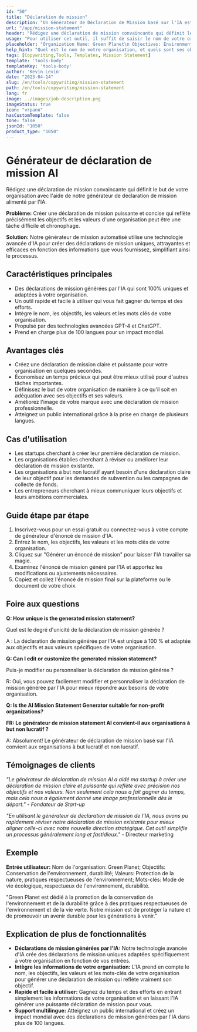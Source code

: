 ```yaml
---
id: "50"
title: "Déclaration de mission"
description: "Un Générateur de Déclaration de Mission basé sur l'IA est un outil qui utilise l'intelligence artificielle pour créer des déclarations de mission concises et puissantes pour votre organisation ou votre entreprise. En fournissant quelques mots-clés et objectifs, le générateur générera automatiquement une déclaration de mission qui correspond aux objectifs et aux valeurs de votre organisation."
url: "/app/mission-statement"
header: "Rédigez une déclaration de mission convaincante qui définit le but de votre organisation."
usage: "Pour utiliser cet outil, il suffit de saisir le nom de votre organisation, les mots clés, les objectifs et les valeurs. Ce modèle d'IA générera ensuite une déclaration de mission claire, unique et engageante en fonction de vos entrées."
placeholder: "Organization Name: Green Planet\n Objectives: Environmental conservation, sustainability \nValues: Protecting nature, eco-friendly practices\nKeywords: Green living, eco-friendly, sustainability"
help_hint: "Quel est le nom de votre organisation, et quels sont ses objectifs et ses valeurs? Fournissez quelques mots clés liés aux objectifs de votre organisation, puis notre plateforme générera une déclaration de mission basée sur votre saisie."
tags: [Copywriting,Tools, Templates, Mission Statement]
template: 'tools-body'
templateKey: 'tools-body'
author: 'Kevin Levin'
date: "2023-04-14"
slug: /en/tools/copywriting/mission-statement
path: /en/tools/copywriting/mission-statement
lang: fr
image: ../images/job-description.png
imageStatus: true
icon: "vrpano"
hasCustomTemplate: false
tone: false
jsonId: "1050"
product_type: "1050"
---
```

# Générateur de déclaration de mission AI

Rédigez une déclaration de mission convaincante qui définit le but de votre organisation avec l'aide de notre générateur de déclaration de mission alimenté par l'IA.

**Problème:** Créer une déclaration de mission puissante et concise qui reflète précisément les objectifs et les valeurs d'une organisation peut être une tâche difficile et chronophage.

**Solution:** Notre générateur de mission automatisé utilise une technologie avancée d'IA pour créer des déclarations de mission uniques, attrayantes et efficaces en fonction des informations que vous fournissez, simplifiant ainsi le processus.

## Caractéristiques principales

- Des déclarations de mission générées par l'IA qui sont 100% uniques et adaptées à votre organisation.
- Un outil rapide et facile à utiliser qui vous fait gagner du temps et des efforts.
- Intègre le nom, les objectifs, les valeurs et les mots clés de votre organisation.
- Propulsé par des technologies avancées GPT-4 et ChatGPT.
- Prend en charge plus de 100 langues pour un impact mondial.

## Avantages clés

- Créez une déclaration de mission claire et puissante pour votre organisation en quelques secondes.
- Économisez un temps précieux qui peut être mieux utilisé pour d'autres tâches importantes.
- Définissez le but de votre organisation de manière à ce qu'il soit en adéquation avec ses objectifs et ses valeurs.
- Améliorez l'image de votre marque avec une déclaration de mission professionnelle.
- Atteignez un public international grâce à la prise en charge de plusieurs langues.

## Cas d'utilisation

- Les startups cherchant à créer leur première déclaration de mission.
- Les organisations établies cherchant à réviser ou améliorer leur déclaration de mission existante.
- Les organisations à but non lucratif ayant besoin d'une déclaration claire de leur objectif pour les demandes de subvention ou les campagnes de collecte de fonds.
- Les entrepreneurs cherchant à mieux communiquer leurs objectifs et leurs ambitions commerciales.

## Guide étape par étape

1. Inscrivez-vous pour un essai gratuit ou connectez-vous à votre compte de générateur d'énoncé de mission d'IA.
2. Entrez le nom, les objectifs, les valeurs et les mots clés de votre organisation.
3. Cliquez sur "Générer un énoncé de mission" pour laisser l'IA travailler sa magie.
4. Examinez l'énoncé de mission généré par l'IA et apportez les modifications ou ajustements nécessaires.
5. Copiez et collez l'énoncé de mission final sur la plateforme ou le document de votre choix.

## Foire aux questions

**Q: How unique is the generated mission statement?**

Quel est le degré d'unicité de la déclaration de mission générée ?

A : La déclaration de mission générée par l'IA est unique à 100 % et adaptée aux objectifs et aux valeurs spécifiques de votre organisation.

**Q: Can I edit or customize the generated mission statement?**

Puis-je modifier ou personnaliser la déclaration de mission générée ?

R: Oui, vous pouvez facilement modifier et personnaliser la déclaration de mission générée par l'IA pour mieux répondre aux besoins de votre organisation.

**Q: Is the AI Mission Statement Generator suitable for non-profit organizations?**

**FR: Le générateur de mission statement AI convient-il aux organisations à but non lucratif ?**

A: Absolument! Le générateur de déclaration de mission basé sur l'IA convient aux organisations à but lucratif et non lucratif.

## Témoignages de clients

_"Le générateur de déclaration de mission AI a aidé ma startup à créer une déclaration de mission claire et puissante qui reflète avec précision nos objectifs et nos valeurs. Non seulement cela nous a fait gagner du temps, mais cela nous a également donné une image professionnelle dès le départ." - Fondateur de Start-up_

_"En utilisant le générateur de déclaration de mission de l'IA, nous avons pu rapidement réviser notre déclaration de mission existante pour mieux aligner celle-ci avec notre nouvelle direction stratégique. Cet outil simplifie un processus généralement long et fastidieux."_ - Directeur marketing

## Exemple

**Entrée utilisateur:** Nom de l'organisation: Green Planet; Objectifs: Conservation de l'environnement, durabilité; Valeurs: Protection de la nature, pratiques respectueuses de l'environnement; Mots-clés: Mode de vie écologique, respectueux de l'environnement, durabilité.

"Green Planet est dédié à la promotion de la conservation de l'environnement et de la durabilité grâce à des pratiques respectueuses de l'environnement et de la vie verte. Notre mission est de protéger la nature et de promouvoir un avenir durable pour les générations à venir."

## Explication de plus de fonctionnalités

- **Déclarations de mission générées par l'IA:** Notre technologie avancée d'IA crée des déclarations de mission uniques adaptées spécifiquement à votre organisation en fonction de vos entrées.
- **Intègre les informations de votre organisation:** L'IA prend en compte le nom, les objectifs, les valeurs et les mots-clés de votre organisation pour générer une déclaration de mission qui reflète vraiment son objectif.
- **Rapide et facile à utiliser:** Gagnez du temps et des efforts en entrant simplement les informations de votre organisation et en laissant l'IA générer une puissante déclaration de mission pour vous.
- **Support multilingue:** Atteignez un public international et créez un impact mondial avec des déclarations de mission générées par l'IA dans plus de 100 langues.
